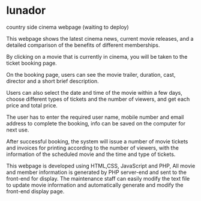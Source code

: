 # lunador
country side cinema webpage (waiting to deploy)



This webpage shows the latest cinema news, current movie releases, and a detailed comparison of the benefits of different memberships.

By clicking on a movie that is currently in cinema, you will be taken to the ticket booking page.

On the booking page, users can see the movie trailer, duration, cast, director and a short brief description.

Users can also select the date and time of the movie within a few days, choose different types of tickets and the number of viewers, and get each price and total price.

The user has to enter the required user name, mobile number and email address to complete the booking, info can be saved  on the computer for next use.

After successful booking, the system will issue a number of movie tickets and invoices for printing according to the number of viewers, with the information of the scheduled movie and the time and type of tickets.



This webpage is developed using HTML,CSS, JavaScript and PHP, All movie and member information is generated by PHP server-end and sent to the front-end for display. The maintenance staff can easily modify the text file to update movie information and automatically generate and modify the front-end display page.
